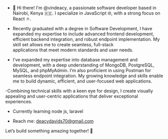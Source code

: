 - 👋 Hi there! I'm @vindeacy, a passionate software developer based in Nairobi, Kenya 🇰🇪. I specialize in JavaScript 🌐, with a strong focus on React ⚛️.

- Recently graduated with a degree in Software Development, I have expanded my expertise to include advanced frontend development, efficient backend integration, and robust endpoint implementation. My skill set allows me to create seamless, full-stack       
  applications that meet modern standards and user needs.

- I’ve expanded my expertise into database management and development, with a deep understanding of MongoDB, PostgreSQL, MySQL, and phpMyAdmin. I’m also proficient in using Postman for seamless endpoint integration.
  My growing knowledge and skills  enable me to build dynamic, efficient, and user-focused web applications.

-Combining technical skills with a keen eye for design, I create visually appealing and user-centric applications that deliver exceptional experiences.

- Currently learning node js, laravel

- Reach me: deacydavids70@gmail.com

Let’s build something amazing together! 🚀

<!---
vindeacy/vindeacy is a ✨ special ✨ repository because its `README.md` (this file) appears on your GitHub profile.
You can click the Preview link to take a look at your changes.
--->
